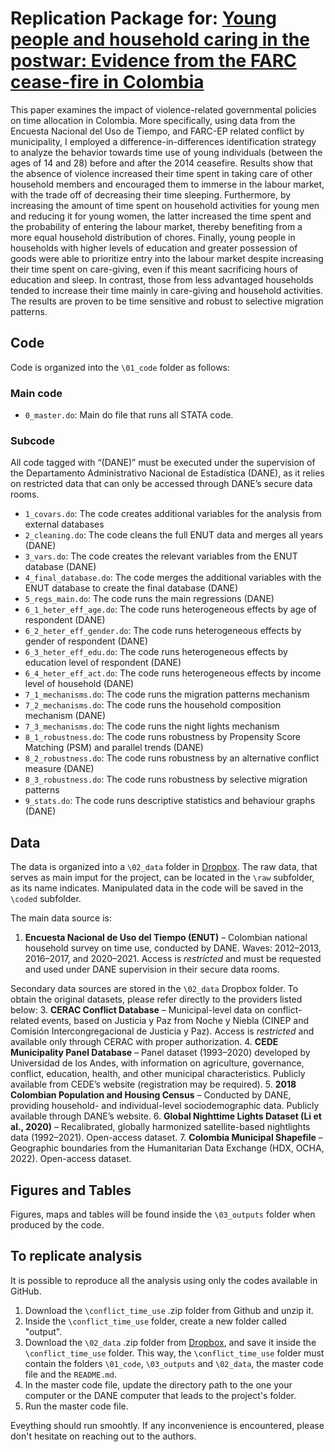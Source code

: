 # Replication Package for: [Young people and household caring in the postwar: Evidence from the FARC cease-fire in Colombia](https://repository.urosario.edu.co/items/83419cf8-37c4-4a29-a153-04e36ff86211)
This paper examines the impact of violence-related governmental policies on time allocation in Colombia. More specifically, using data from the Encuesta Nacional del Uso de Tiempo, and FARC-EP related conflict by municipality, I employed a difference-in-differences identification strategy to analyze the behavior towards time use of young individuals (between the ages of 14 and 28) before and after the 2014 ceasefire. Results show that the absence of violence increased their time spent in taking care of other household members and encouraged them to immerse in the labour market, with the trade off of decreasing their time sleeping. Furthermore, by increasing the amount of time spent on household activities for young men and reducing it for young women, the latter increased the time spent and the probability of entering the labour market, thereby benefiting from a more equal household distribution of chores. Finally, young people in households with higher levels of education and greater possession of goods were able to prioritize entry into the labour market despite increasing their time spent on care-giving, even if this meant sacrificing hours of education and sleep. In contrast, those from less advantaged households tended to increase their time mainly in care-giving and household activities. The results are proven to be time sensitive and robust to selective migration patterns.

## Code
Code is organized into the `\01_code` folder as follows:

### Main code
* `0_master.do`: Main do file that runs all STATA code.

### Subcode
All code tagged with “(DANE)” must be executed under the supervision of the Departamento Administrativo Nacional de Estadística (DANE), as it relies on restricted data that can only be accessed through DANE’s secure data rooms.

* `1_covars.do`: The code creates additional variables for the analysis from external databases
* `2_cleaning.do`: The code cleans the full ENUT data and merges all years (DANE)
* `3_vars.do`: The code creates the relevant variables from the ENUT database (DANE)
* `4_final_database.do`: The code merges the additional variables with the ENUT database to create the final database (DANE)
* `5_regs_main.do`: The code runs the main regressions (DANE)
* `6_1_heter_eff_age.do`: The code runs heterogeneous effects by age of respondent (DANE)
* `6_2_heter_eff_gender.do`: The code runs heterogeneous effects by gender of respondent (DANE)
* `6_3_heter_eff_edu.do`: The code runs heterogeneous effects by education level of respondent (DANE)
* `6_4_heter_eff_act.do`: The code runs heterogeneous effects by income level of household (DANE)
* `7_1_mechanisms.do`: The code runs the migration patterns mechanism
* `7_2_mechanisms.do`: The code runs the household composition mechanism (DANE)
* `7_3_mechanisms.do`: The code runs the night lights mechanism
* `8_1_robustness.do`: The code runs robustness by Propensity Score Matching (PSM) and parallel trends (DANE)
* `8_2_robustness.do`: The code runs robustness by an alternative conflict measure (DANE)
* `8_3_robustness.do`: The code runs robustness by selective migration patterns
* `9_stats.do`: The code runs descriptive statistics and behaviour graphs (DANE)

## Data
The data is organized into a `\02_data` folder in [Dropbox](https://www.dropbox.com/scl/fo/jb7r6jz8zqgmdrgvb4ehm/h?rlkey=kbf16ami0e3jdzaq91gfnecnj&dl=0). The raw data, that serves as main imput for the project, can be located in the `\raw` subfolder, as its name indicates. Manipulated data in the code will be saved in the `\coded` subfolder.

The main data source is:
1. **Encuesta Nacional de Uso del Tiempo (ENUT)** – Colombian national household survey on time use, conducted by DANE. Waves: 2012–2013, 2016–2017, and 2020–2021. Access is _restricted_ and must be requested and used under DANE supervision in their secure data rooms.

Secondary data sources are stored in the `\02_data` Dropbox folder. To obtain the original datasets, please refer directly to the providers listed below:
3. **CERAC Conflict Database** – Municipal-level data on conflict-related events, based on Justicia y Paz from Noche y Niebla (CINEP and Comisión Intercongregacional de Justicia y Paz). Access is _restricted_ and available only through CERAC with proper authorization.
4. **CEDE Municipality Panel Database** – Panel dataset (1993–2020) developed by Universidad de los Andes, with information on agriculture, governance, conflict, education, health, and other municipal characteristics. Publicly available from CEDE’s website (registration may be required).
5. **2018 Colombian Population and Housing Census** – Conducted by DANE, providing household- and individual-level sociodemographic data. Publicly available through DANE’s website.
6. **Global Nighttime Lights Dataset (Li et al., 2020)** – Recalibrated, globally harmonized satellite-based nightlights data (1992–2021). Open-access dataset.
7. **Colombia Municipal Shapefile** – Geographic boundaries from the Humanitarian Data Exchange (HDX, OCHA, 2022). Open-access dataset.

## Figures and Tables
Figures, maps and tables will be found inside the `\03_outputs` folder when produced by the code.

## To replicate analysis
It is possible to reproduce all the analysis using only the codes available in GitHub. 

1. Download the `\conflict_time_use` .zip folder from Github and unzip it.
2. Inside the `\conflict_time_use` folder, create a new folder called "output".
3. Download the `\02_data` .zip folder from [Dropbox](https://www.dropbox.com/scl/fo/jb7r6jz8zqgmdrgvb4ehm/h?rlkey=kbf16ami0e3jdzaq91gfnecnj&dl=0), and save it inside the `\conflict_time_use` folder. This way, the `\conflict_time_use` folder must contain the folders `\01_code`, `\03_outputs` and `\02_data`, the master code file and the `README.md`.
6. In the master code file, update the directory path to the one your computer or the DANE computer that leads to the project's folder.
7. Run the master code file.

Eveything should run smoohtly. If any inconvenience is encountered, please don't hesitate on reaching out to the authors.
